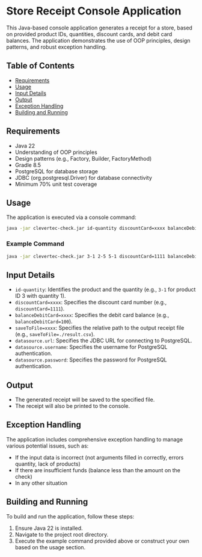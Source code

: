 # Store Receipt Console Application

This Java-based console application generates a receipt for a store, based on provided product IDs, quantities, discount cards, and debit card balances. The application demonstrates the use of OOP principles, design patterns, and robust exception handling.

## Table of Contents

- [Requirements](#requirements)
- [Usage](#usage)
- [Input Details](#input-details)
- [Output](#output)
- [Exception Handling](#exception-handling)
- [Building and Running](#building-and-running)

## Requirements

- Java 22
- Understanding of OOP principles
- Design patterns (e.g., Factory, Builder, FactoryMethod)
- Gradle 8.5
- PostgreSQL for database storage
- JDBC (org.postgresql.Driver) for database connectivity
- Minimum 70% unit test coverage

## Usage

The application is executed via a console command:

```sh
java -jar clevertec-check.jar id-quantity discountCard=xxxx balanceDebitCard=xxxx saveToFile=xxxx datasource.url=xxxx datasource.username=xxxx datasource.password=xxxx
```

### Example Command

```sh
java -jar clevertec-check.jar 3-1 2-5 5-1 discountCard=1111 balanceDebitCard=100 saveToFile=./result.csv datasource.url=jdbc:postgresql://localhost:5432/check datasource.username=postgres datasource.password=postgres
```

## Input Details

- `id-quantity`: Identifies the product and the quantity (e.g., `3-1` for product ID 3 with quantity 1).
- `discountCard=xxxx`: Specifies the discount card number (e.g., `discountCard=1111`).
- `balanceDebitCard=xxxx`: Specifies the debit card balance (e.g., `balanceDebitCard=100`).
- `saveToFile=xxxx`: Specifies the relative path to the output receipt file (e.g., `saveToFile=./result.csv`).
- `datasource.url`: Specifies the JDBC URL for connecting to PostgreSQL.
- `datasource.username`: Specifies the username for PostgreSQL authentication.
- `datasource.password`: Specifies the password for PostgreSQL authentication.

## Output

- The generated receipt will be saved to the specified file.
- The receipt will also be printed to the console.

## Exception Handling

The application includes comprehensive exception handling to manage various potential issues, such as:

- If the input data is incorrect (not arguments filled in correctly, errors quantity, lack of products)
- If there are insufficient funds (balance less than the amount on the check)
- In any other situation

## Building and Running

To build and run the application, follow these steps:

1. Ensure Java 22 is installed.
2. Navigate to the project root directory.
3. Execute the example command provided above or construct your own based on the usage section.
